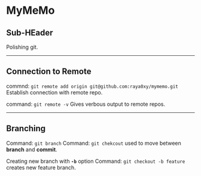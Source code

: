 # MyMeMo


## Sub-HEader
Polishing git.

---

## Connection to Remote
commnd: `git remote add origin git@github.com:raya0xy/mymemo.git`
Establish connection with remote repo.

command: `git remote -v`
Gives verbous output to remote repos.

---

## Branching
Command: `git branch`
Command: `git chekcout` used to move between **branch** and **commit**. 

Creating new branch with **`-b`** option
Command: `git checkout -b feature` creates new feature branch.


